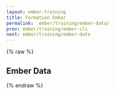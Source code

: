 ```yaml
---
layout: ember-training
title: Formation Ember
permalink:  ember/training/ember-data/
prev: ember/training/ember-cli
next: ember/training/ember-data
---
```


{% raw %}

## Ember Data

{% endraw %}